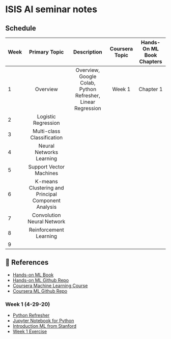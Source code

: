 # ISIS AI seminar notes

## Schedule

| Week | Primary Topic | Description | Coursera Topic | Hands-On ML Book Chapters | 
|-------------|:-------------:|:-------------:|:-------------:|:-------------:|
| 1 | Overview | Overview, Google Colab, Python Refresher, Linear Regression | Week 1 | Chapter 1 | Week 1 |
| 2 | Logistic Regression |  |  |  |  |
| 3 | Multi-class Classification |  |  |  |  |
| 4 | Neural Networks Learning |  |  |  |  |
| 5 | Support Vector Machines |  |  |  |  |
| 6 | K-means Clustering and Principal Component Analysis |  |  |  |  |
| 7 | Convolution Neural Network |  |  |  |  |
| 8| Reinforcement Learning |  |  |  |  |
| 9 |  |  |  |  |  |

## :memo: References

- [Hands-on ML Book](https://catalog.library.vanderbilt.edu/permalink/01VAN_INST/6ll2l/alma991043641697603276)
- [Hands-on ML Github Repo](https://github.com/tornikeo/handson-ml2)
- [Coursera Machine Learning Course](https://www.coursera.org/learn/machine-learning)
- [Coursera ML Github Repo](https://github.com/vkosuri/CourseraMachineLearning)

### Week 1 (4-29-20)

- [Python Refresher](http://cs229.stanford.edu/section/cs229_python_tutorial/cs229_python_friday.pdf)
- [Jupyter Notebook for Python](https://colab.research.google.com/github/cs231n/cs231n.github.io/blob/master/python-colab.ipynb)
- [Introduction ML from Stanford](http://cs229.stanford.edu/notes2020spring/lecture1_slide.pdf)
- [Week 1 Exercise](https://github.com/kaleko/CourseraML/tree/master/ex1)

